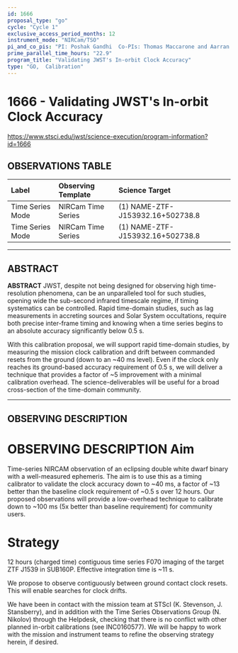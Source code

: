 ```yaml
---
id: 1666
proposal_type: "go"
cycle: "Cycle 1"
exclusive_access_period_months: 12
instrument_mode: "NIRCam/TSO"
pi_and_co_pis: "PI: Poshak Gandhi  Co-PIs: Thomas Maccarone and Aarran Shaw"
prime_parallel_time_hours: "22.9"
program_title: "Validating JWST's In-orbit Clock Accuracy"
type: "GO,  Calibration"
---
```

# 1666 - Validating JWST's In-orbit Clock Accuracy
https://www.stsci.edu/jwst/science-execution/program-information?id=1666
## OBSERVATIONS TABLE
| Label              | Observing Template  | Science Target                         |
| :----------------- | :------------------ | :------------------------------------- |
| Time Series Mode   | NIRCam Time Series  | (1) NAME-ZTF-J153932.16+502738.8       |
| Time Series Mode   | NIRCam Time Series  | (1) NAME-ZTF-J153932.16+502738.8       |

---

## ABSTRACT

**ABSTRACT**
JWST, despite not being designed for observing high time-resolution phenomena, can be an unparalleled tool for such studies, opening wide the sub-second infrared timescale regime, if timing systematics can be controlled. Rapid time-domain studies, such as lag measurements in accreting sources and Solar System occultations, require both precise inter-frame timing and knowing when a time series begins to an absolute accuracy significantly below 0.5 s.

With this calibration proposal, we will support rapid time-domain studies, by measuring the mission clock calibration and drift between commanded resets from the ground (down to an ~40 ms level). Even if the clock only reaches its ground-based accuracy requirement of 0.5 s, we will deliver a technique that provides a factor of ~5 improvement with a minimal calibration overhead. The science-deliverables will be useful for a broad cross-section of the time-domain community.

---

## OBSERVING DESCRIPTION

**OBSERVING DESCRIPTION**
**Aim**
===
Time-series NIRCAM observation of an eclipsing double white dwarf binary with a well-measured ephemeris. The aim is to use this as a timing calibrator to validate the clock accuracy down to ~40 ms, a factor of ~13 better than the baseline clock requirement of ~0.5 s over 12 hours. Our proposed observations will provide a low-overhead technique to calibrate down to ~100 ms (5x better than baseline requirement) for community users.

**Strategy**
===
12 hours (charged time) contiguous time series F070 imaging of the target ZTF J1539 in SUB160P. Effective integration time is ~11 s.

We propose to observe contiguously between ground contact clock resets. This will enable searches for clock drifts.

We have been in contact with the mission team at STScI (K. Stevenson, J. Stansberry), and in addition with the Time Series Observations Group (N. Nikolov) through the Helpdesk, checking that there is no conflict with other planned in-orbit calibrations (see INC0160577). We will be happy to work with the mission and instrument teams to refine the observing strategy herein, if desired.
